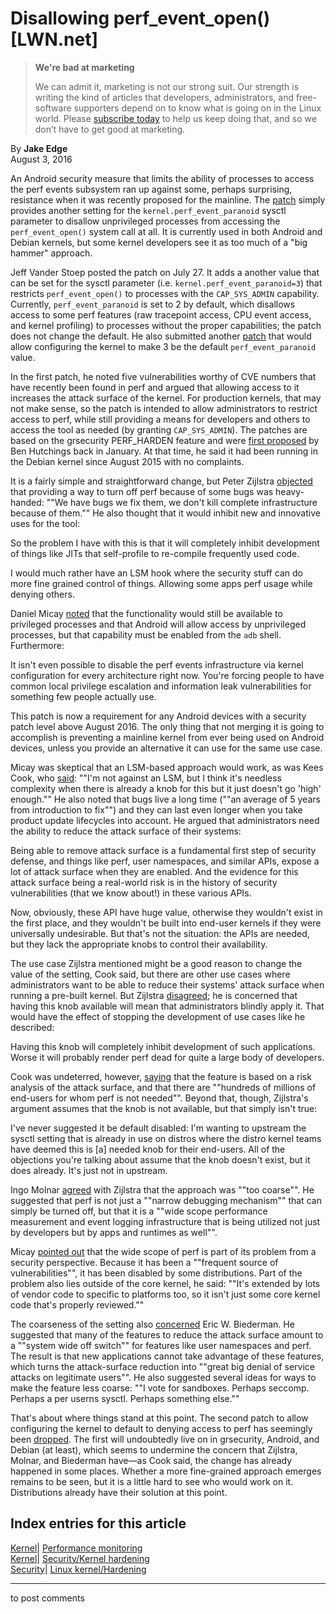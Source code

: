 # Disallowing perf_event_open() [LWN.net]

> **We're bad at marketing**
> 
> We can admit it, marketing is not our strong suit. Our strength is writing the kind of articles that developers, administrators, and free-software supporters depend on to know what is going on in the Linux world. Please [subscribe today](/Promo/nsn-bad/subscribe) to help us keep doing that, and so we don’t have to get good at marketing. 

By **Jake Edge**  
August 3, 2016 

An Android security measure that limits the ability of processes to access the perf events subsystem ran up against some, perhaps surprising, resistance when it was recently proposed for the mainline. The [patch](/Articles/696234/) simply provides another setting for the `kernel.perf_event_paranoid` sysctl parameter to disallow unprivileged processes from accessing the `perf_event_open()` system call at all. It is currently used in both Android and Debian kernels, but some kernel developers see it as too much of a "big hammer" approach. 

Jeff Vander Stoep posted the patch on July 27. It adds a another value that can be set for the sysctl parameter (i.e. `kernel.perf_event_paranoid=3`) that restricts `perf_event_open()` to processes with the `CAP_SYS_ADMIN` capability. Currently, `perf_event_paranoid` is set to 2 by default, which disallows access to some perf features (raw tracepoint access, CPU event access, and kernel profiling) to processes without the proper capabilities; the patch does not change the default. He also submitted another [patch](/Articles/696236/) that would allow configuring the kernel to make 3 be the default `perf_event_paranoid` value. 

In the first patch, he noted five vulnerabilities worthy of CVE numbers that have recently been found in perf and argued that allowing access to it increases the attack surface of the kernel. For production kernels, that may not make sense, so the patch is intended to allow administrators to restrict access to perf, while still providing a means for developers and others to access the tool as needed (by granting `CAP_SYS_ADMIN`). The patches are based on the grsecurity PERF_HARDEN feature and were [first proposed](https://lkml.org/lkml/2016/1/11/587) by Ben Hutchings back in January. At that time, he said it had been running in the Debian kernel since August 2015 with no complaints. 

It is a fairly simple and straightforward change, but Peter Zijlstra [objected](/Articles/696240/) that providing a way to turn off perf because of some bugs was heavy-handed: ""We have bugs we fix them, we don't kill complete infrastructure because of them."" He also thought that it would inhibit new and innovative uses for the tool: 

So the problem I have with this is that it will completely inhibit development of things like JITs that self-profile to re-compile frequently used code. 

I would much rather have an LSM hook where the security stuff can do more fine grained control of things. Allowing some apps perf usage while denying others. 

Daniel Micay [noted](/Articles/696242/) that the functionality would still be available to privileged processes and that Android will allow access by unprivileged processes, but that capability must be enabled from the `adb` shell. Furthermore: 

It isn't even possible to disable the perf events infrastructure via kernel configuration for every architecture right now. You're forcing people to have common local privilege escalation and information leak vulnerabilities for something few people actually use. 

This patch is now a requirement for any Android devices with a security patch level above August 2016. The only thing that not merging it is going to accomplish is preventing a mainline kernel from ever being used on Android devices, unless you provide an alternative it can use for the same use case. 

Micay was skeptical that an LSM-based approach would work, as was Kees Cook, who [said](/Articles/696245/): ""I'm not against an LSM, but I think it's needless complexity when there is already a knob for this but it just doesn't go 'high' enough."" He also noted that bugs live a long time (""an average of 5 years from introduction to fix"") and they can last even longer when you take product update lifecycles into account. He argued that administrators need the ability to reduce the attack surface of their systems: 

Being able to remove attack surface is a fundamental first step of security defense, and things like perf, user namespaces, and similar APIs, expose a lot of attack surface when they are enabled. And the evidence for this attack surface being a real-world risk is in the history of security vulnerabilities (that we know about!) in these various APIs. 

Now, obviously, these API have huge value, otherwise they wouldn't exist in the first place, and they wouldn't be built into end-user kernels if they were universally undesirable. But that's not the situation: the APIs are needed, but they lack the appropriate knobs to control their availability. 

The use case Zijlstra mentioned might be a good reason to change the value of the setting, Cook said, but there are other use cases where administrators want to be able to reduce their systems' attack surface when running a pre-built kernel. But Zijlstra [disagreed](/Articles/696247/); he is concerned that having this knob available will mean that administrators blindly apply it. That would have the effect of stopping the development of use cases like he described: 

Having this knob will completely inhibit development of such applications. Worse it will probably render perf dead for quite a large body of developers. 

Cook was undeterred, however, [saying](/Articles/696248/) that the feature is based on a risk analysis of the attack surface, and that there are ""hundreds of millions of end-users for whom perf is not needed"". Beyond that, though, Zijlstra's argument assumes that the knob is not available, but that simply isn't true: 

I've never suggested it be default disabled: I'm wanting to upstream the sysctl setting that is already in use on distros where the distro kernel teams have deemed this is [a] needed knob for their end-users. All of the objections you're talking about assume that the knob doesn't exist, but it does already. It's just not in upstream. 

Ingo Molnar [agreed](/Articles/696250/) with Zijlstra that the approach was ""too coarse"". He suggested that perf is not just a ""narrow debugging mechanism"" that can simply be turned off, but that it is a ""wide scope performance measurement and event logging infrastructure that is being utilized not just by developers but by apps and runtimes as well"". 

Micay [pointed out](/Articles/696253/) that the wide scope of perf is part of its problem from a security perspective. Because it has been a ""frequent source of vulnerabilities"", it has been disabled by some distributions. Part of the problem also lies outside of the core kernel, he said: ""It's extended by lots of vendor code to specific to platforms too, so it isn't just some core kernel code that's properly reviewed."" 

The coarseness of the setting also [concerned](/Articles/696260/) Eric W. Biederman. He suggested that many of the features to reduce the attack surface amount to a ""system wide off switch"" for features like user namespaces and perf. The result is that new applications cannot take advantage of these features, which turns the attack-surface reduction into ""great big denial of service attacks on legitimate users"". He also suggested several ideas for ways to make the feature less coarse: ""I vote for sandboxes. Perhaps seccomp. Perhaps a per userns sysctl. Perhaps something else."" 

That's about where things stand at this point. The second patch to allow configuring the kernel to default to denying access to perf has seemingly been [dropped](/Articles/696264/). The first will undoubtedly live on in grsecurity, Android, and Debian (at least), which seems to undermine the concern that Zijlstra, Molnar, and Biederman have—as Cook said, the change has already happened in some places. Whether a more fine-grained approach emerges remains to be seen, but it is a little hard to see who would work on it. Distributions already have their solution at this point. 

  
Index entries for this article  
---  
[Kernel](/Kernel/Index)| [Performance monitoring](/Kernel/Index#Performance_monitoring)  
[Kernel](/Kernel/Index)| [Security/Kernel hardening](/Kernel/Index#Security-Kernel_hardening)  
[Security](/Security/Index/)| [Linux kernel/Hardening](/Security/Index/#Linux_kernel-Hardening)  
  


* * *

to post comments 
